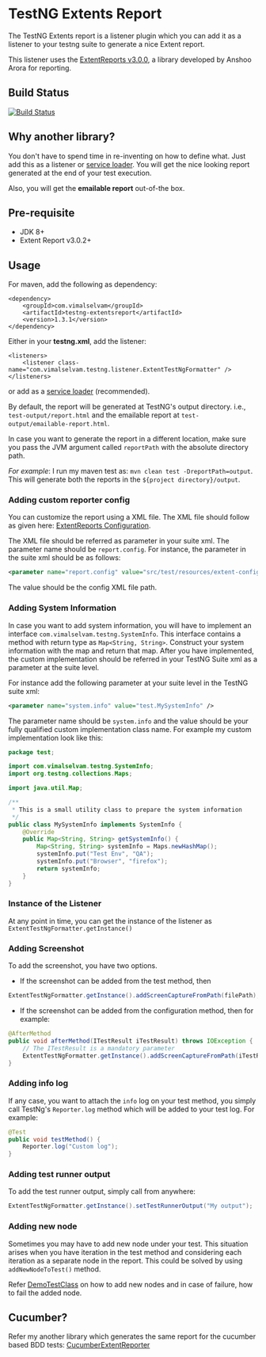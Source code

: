 # TestNG Extents Report
The TestNG Extents report is a listener plugin which you can add it as a listener to your testng suite to generate a nice Extent report.

This listener uses the [ExtentReports v3.0.0](http://extentreports.relevantcodes.com/), a library developed by Anshoo Arora for reporting.

## Build Status
[![Build Status](https://travis-ci.org/email2vimalraj/TestNGExtentsReport.svg?branch=master)](https://travis-ci.org/email2vimalraj/TestNGExtentsReport)

## Why another library?
You don't have to spend time in re-inventing on how to define what. Just add this as a listener or [service loader](http://testng.org/doc/documentation-main.html#listeners-service-loader). You will get the nice looking report generated at the end of your test execution.

Also, you will get the **emailable report** out-of-the box.

## Pre-requisite
- JDK 8+
- Extent Report v3.0.2+

## Usage
For maven, add the following as dependency:

```
<dependency>
    <groupId>com.vimalselvam</groupId>
    <artifactId>testng-extentsreport</artifactId>
    <version>1.3.1</version>
</dependency>
```

Either in your **testng.xml**, add the listener:

```
<listeners>
    <listener class-name="com.vimalselvam.testng.listener.ExtentTestNgFormatter" />
</listeners>
```

or add as a [service loader](http://testng.org/doc/documentation-main.html#listeners-service-loader) (recommended).

By default, the report will be generated at TestNG's output directory. i.e., `test-output/report.html` and the emailable report at `test-output/emailable-report.html`.

In case you want to generate the report in a different location, make sure you pass the JVM argument called `reportPath` with the absolute directory path.

*For example*: I run my maven test as: `mvn clean test -DreportPath=output`. This will generate both the reports in the `${project directory}/output`.

### Adding custom reporter config
You can customize the report using a XML file. The XML file should follow as given here: [ExtentReports Configuration](http://extentreports.relevantcodes.com/java/#configuration).

The XML file should be referred as parameter in your suite xml. The parameter name should be `report.config`.
For instance, the parameter in the suite xml should be as follows:

```xml
<parameter name="report.config" value="src/test/resources/extent-config.xml" />
```

The value should be the config XML file path.

### Adding System Information
In case you want to add system information, you will have to implement an interface `com.vimalselvam.testng.SystemInfo`. This interface contains a method with return type as `Map<String, String>`.
Construct your system information with the map and return that map. After you have implemented, the custom implementation should be referred in your TestNG Suite xml as a parameter at the suite level.

For instance add the following parameter at your suite level in the TestNG suite xml:

```xml
<parameter name="system.info" value="test.MySystemInfo" />
```

The parameter name should be `system.info` and the value should be your fully qualified custom implementation class name.
For example my custom implementation look like this:

```java
package test;

import com.vimalselvam.testng.SystemInfo;
import org.testng.collections.Maps;

import java.util.Map;

/**
 * This is a small utility class to prepare the system information
 */
public class MySystemInfo implements SystemInfo {
    @Override
    public Map<String, String> getSystemInfo() {
        Map<String, String> systemInfo = Maps.newHashMap();
        systemInfo.put("Test Env", "QA");
        systemInfo.put("Browser", "firefox");
        return systemInfo;
    }
}
```

### Instance of the Listener
At any point in time, you can get the instance of the listener as `ExtentTestNgFormatter.getInstance()`

### Adding Screenshot
To add the screenshot, you have two options.
* If the screenshot can be added from the test method, then

```java
ExtentTestNgFormatter.getInstance().addScreenCaptureFromPath(filePath);
```

* If the screenshot can be added from the configuration method, then for example:
```java
@AfterMethod
public void afterMethod(ITestResult iTestResult) throws IOException {
    // The ITestResult is a mandatory parameter
    ExtentTestNgFormatter.getInstance().addScreenCaptureFromPath(iTestResult, filePath);
}
```

### Adding info log
If any case, you want to attach the `info` log on your test method, you simply call TestNg's `Reporter.log` method which will be added to your test log. For example:

```java
@Test
public void testMethod() {
    Reporter.log("Custom log");
}
```

### Adding test runner output
To add the test runner output, simply call from anywhere:

```java
ExtentTestNgFormatter.getInstance().setTestRunnerOutput("My output");
```

### Adding new node
Sometimes you may have to add new node under your test. This situation arises when you have iteration in the test method and considering each iteration as a separate node in the report.
This could be solved by using `addNewNodeToTest()` method.

Refer [DemoTestClass](src/test/java/test/DemoTestClass.java) on how to add new nodes and in case of failure, how to fail the added node.

## Cucumber?
Refer my another library which generates the same report for the cucumber based BDD tests: [CucumberExtentReporter](https://github.com/email2vimalraj/CucumberExtentReporter)
